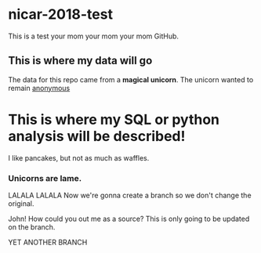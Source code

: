 # nicar-2018-test
This is a test your mom your mom your mom GitHub. 

## This is where my data will go 
The data for this repo came from a **magical unicorn**. The unicorn wanted to remain [anonymous](http://www.erinjmansfield.com) 

# This is where my SQL or python analysis will be described! 
I like pancakes, but not as much as waffles. 


### Unicorns are lame. 

LALALA
LALALA
Now we're gonna create a branch so we don't change the original. 

John! How could you out me as a source? 
This is only going to be updated on the branch. 

YET ANOTHER BRANCH 
